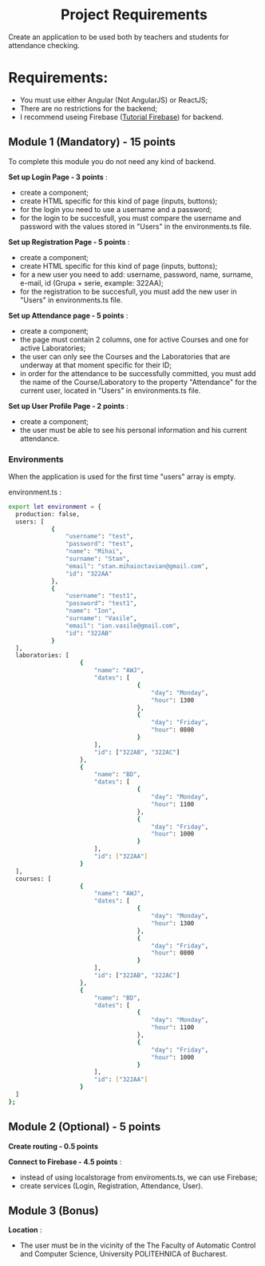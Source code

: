 <p align="center">
    <h1 align="center">
        Project Requirements
    </h1>
</p>    

Create an application to be used both by teachers and students for attendance checking.
    
# Requirements:
    
 - You must use either Angular (Not AngularJS) or ReactJS;
 - There are no restrictions for the backend;
 - I recommend useing Firebase ([Tutorial Firebase](docs/firebase.md)) for backend.
   
## Module 1 (Mandatory) - 15 points

To complete this module you do not need any kind of backend.
    
**Set up Login Page - 3 points** :
- create a component;
- create HTML specific for this kind of page (inputs, buttons);
- for the login you need to use a username and a password;
- for the login to be succesfull, you must compare the username and password with the values stored in "Users" in the environments.ts file.
    
**Set up Registration Page - 5 points** :
- create a component;
- create HTML specific for this kind of page (inputs, buttons);
- for a new user you need to add: username, password, name, surname, e-mail, id (Grupa + serie, example: 322AA); 
- for the registration to be succesfull, you must add the new user in "Users" in environments.ts file.
    
**Set up Attendance page - 5 points** :
- create a component;
- the page must contain 2 columns, one for active Courses and one for active Laboratories;
- the user can only see the Courses and the Laboratories that are underway at that moment specific for their ID;
- in order for the attendance to be successfully committed, you must add the name of the Course/Laboratory to the property "Attendance" for the current user, located in "Users" in environments.ts file.
     
**Set up User Profile Page - 2 points** : 
- create a component;
- the user must be able to see his personal information and his current attendance.

### Environments

When the application is used for the first time "users" array is empty. 

environment.ts : 

```bash
export let environment = {
  production: false,
  users: [
            {
                "username": "test",
                "password": "test",
                "name": "Mihai",
                "surname": "Stan",
                "email": "stan.mihaioctavian@gmail.com",
                "id": "322AA"
            },
            {
                "username": "test1",
                "password": "test1",
                "name": "Ion",
                "surname": "Vasile",
                "email": "ion.vasile@gmail.com",
                "id": "322AB"
            }  
  ],
  laboratories: [
                    {
                        "name": "AWJ",
                        "dates": [
                                    {
                                        "day": "Monday",
                                        "hour": 1300
                                    },
                                    {
                                        "day": "Friday",
                                        "hour": 0800
                                    }
                        ],
                        "id": ["322AB", "322AC"]                        
                    }, 
                    {
                        "name": "BD",
                        "dates": [
                                    {
                                        "day": "Monday",
                                        "hour": 1100
                                    },
                                    {
                                        "day": "Friday",
                                        "hour": 1000
                                    }
                        ],
                        "id": ["322AA"]                        
                    }
  ],
  courses: [
                    {
                        "name": "AWJ",
                        "dates": [
                                    {
                                        "day": "Monday",
                                        "hour": 1300
                                    },
                                    {
                                        "day": "Friday",
                                        "hour": 0800
                                    }
                        ],
                        "id": ["322AB", "322AC"]                        
                    }, 
                    {
                        "name": "BD",
                        "dates": [
                                    {
                                        "day": "Monday",
                                        "hour": 1100
                                    },
                                    {
                                        "day": "Friday",
                                        "hour": 1000
                                    }
                        ],
                        "id": ["322AA"]                        
                    }
  ] 
};
```
    
## Module 2 (Optional) - 5 points 
    
**Create routing - 0.5 points** 
    
**Connect to Firebase - 4.5 points** :
- instead of using localstorage from enviroments.ts, we can use Firebase;
- create services (Login, Registration, Attendance, User).   
    
## Module 3 (Bonus)
    
**Location** :
- The user must be in the vicinity of the The Faculty of Automatic Control and Computer Science, University POLITEHNICA of Bucharest.
